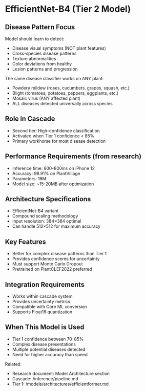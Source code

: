 # EfficientNet-B4 (Tier 2 Model)

## Disease Pattern Focus

Model should learn to detect:
- Disease visual symptoms (NOT plant features)
- Cross-species disease patterns
- Texture abnormalities
- Color deviations from healthy
- Lesion patterns and progression

The same disease classifier works on ANY plant:
- Powdery mildew (roses, cucumbers, grapes, squash, etc.)
- Blight (tomatoes, potatoes, peppers, eggplants, etc.)
- Mosaic virus (ANY affected plant)
- ALL diseases detected universally across species

## Role in Cascade
- Second tier: High-confidence classification
- Activated when Tier 1 confidence < 85%
- Primary workhorse for most disease detection

## Performance Requirements (from research)
- Inference time: 600-800ms on iPhone 12
- Accuracy: 99.91% on PlantVillage
- Parameters: 19M
- Model size: ~15-20MB after optimization

## Architecture Specifications
- EfficientNet-B4 variant
- Compound scaling methodology
- Input resolution: 384×384 optimal
- Can handle 512×512 for maximum accuracy

## Key Features
- Better for complex disease patterns than Tier 1
- Provides confidence scores for uncertainty
- Must support Monte Carlo Dropout
- Pretrained on PlantCLEF2022 preferred

## Integration Requirements
- Works within cascade system
- Provides uncertainty metrics
- Compatible with Core ML conversion
- Supports Float16 quantization

## When This Model is Used
- Tier 1 confidence between 70-85%
- Complex disease presentations
- Multiple potential diseases detected
- Need for higher accuracy than speed

Related:
- Research document: Model Architecture section
- Cascade: /inference/pipeline.md
- Tier 1: /models/architectures/efficientformer.md